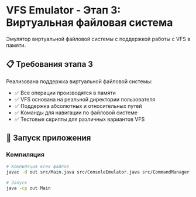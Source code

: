 # VFS Emulator - Этап 3: Виртуальная файловая система

Эмулятор виртуальной файловой системы с поддержкой работы с VFS в памяти.

## 📋 Требования этапа 3

Реализована поддержка виртуальной файловой системы:

- ✅ Все операции производятся в памяти
- ✅ VFS основана на реальной директории пользователя
- ✅ Поддержка абсолютных и относительных путей
- ✅ Команды для навигации по файловой системе
- ✅ Тестовые скрипты для различных вариантов VFS


## 🚀 Запуск приложения

### Компиляция
```bash
# Компиляция всех файлов
javac -d out src/Main.java src/ConsoleEmulator.java src/CommandManager.java src/ConsoleUI.java src/EmulatorException.java src/filesystem/VFS.java src/filesystem/PathResolver.java src/filesystem/VFSDirectory.java src/filesystem/VFSFile.java src/filesystem/VFSNode.java src/filesystem/exceptions/VFSException.java src/filesystem/exceptions/VFSOperationException.java src/filesystem/exceptions/VFSPathException.java

# Запуск
java -cp out Main